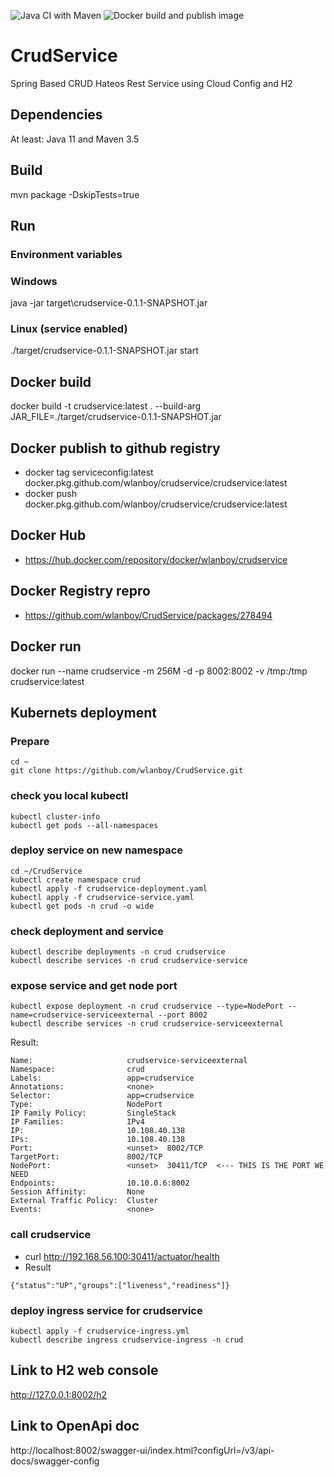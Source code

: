 ![Java CI with Maven](https://github.com/wlanboy/CrudService/workflows/Java%20CI%20with%20Maven/badge.svg?branch=master) ![Docker build and publish image](https://github.com/wlanboy/CrudService/workflows/Docker%20build%20and%20publish%20image/badge.svg)

# CrudService
Spring Based CRUD Hateos Rest Service using Cloud Config and H2

## Dependencies
At least: Java 11 and Maven 3.5

## Build 
mvn package -DskipTests=true

## Run 
### Environment variables

### Windows
java -jar target\crudservice-0.1.1-SNAPSHOT.jar

### Linux (service enabled)
./target/crudservice-0.1.1-SNAPSHOT.jar start

## Docker build
docker build -t crudservice:latest . --build-arg JAR_FILE=./target/crudservice-0.1.1-SNAPSHOT.jar

## Docker publish to github registry
- docker tag serviceconfig:latest docker.pkg.github.com/wlanboy/crudservice/crudservice:latest
- docker push docker.pkg.github.com/wlanboy/crudservice/crudservice:latest

## Docker Hub
- https://hub.docker.com/repository/docker/wlanboy/crudservice

## Docker Registry repro
- https://github.com/wlanboy/CrudService/packages/278494

## Docker run
docker run --name crudservice -m 256M -d -p 8002:8002 -v /tmp:/tmp crudservice:latest

## Kubernets deployment

### Prepare
```
cd ~
git clone https://github.com/wlanboy/CrudService.git
```

### check you local kubectl
```
kubectl cluster-info
kubectl get pods --all-namespaces
```

### deploy service on new namespace
```
cd ~/CrudService
kubectl create namespace crud
kubectl apply -f crudservice-deployment.yaml
kubectl apply -f crudservice-service.yaml
kubectl get pods -n crud -o wide
```

### check deployment and service
```
kubectl describe deployments -n crud crudservice 
kubectl describe services -n crud crudservice-service
```

### expose service and get node port
```
kubectl expose deployment -n crud crudservice --type=NodePort --name=crudservice-serviceexternal --port 8002
kubectl describe services -n crud crudservice-serviceexternal 
```
Result:
```
Name:                     crudservice-serviceexternal
Namespace:                crud
Labels:                   app=crudservice
Annotations:              <none>
Selector:                 app=crudservice
Type:                     NodePort
IP Family Policy:         SingleStack
IP Families:              IPv4
IP:                       10.108.40.138
IPs:                      10.108.40.138
Port:                     <unset>  8002/TCP
TargetPort:               8002/TCP
NodePort:                 <unset>  30411/TCP  <--- THIS IS THE PORT WE NEED
Endpoints:                10.10.0.6:8002
Session Affinity:         None
External Traffic Policy:  Cluster
Events:                   <none>
```

###  call crudservice
* curl http://192.168.56.100:30411/actuator/health
* Result
```
{"status":"UP","groups":["liveness","readiness"]}
```

### deploy ingress service for crudservice
```
kubectl apply -f crudservice-ingress.yml
kubectl describe ingress crudservice-ingress -n crud
```

## Link to H2 web console
http://127.0.0.1:8002/h2

## Link to OpenApi doc
http://localhost:8002/swagger-ui/index.html?configUrl=/v3/api-docs/swagger-config
